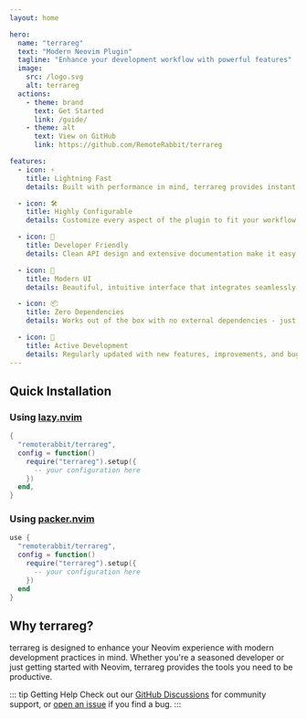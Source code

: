```yaml
---
layout: home

hero:
  name: "terrareg"
  text: "Modern Neovim Plugin"
  tagline: "Enhance your development workflow with powerful features"
  image:
    src: /logo.svg
    alt: terrareg
  actions:
    - theme: brand
      text: Get Started
      link: /guide/
    - theme: alt
      text: View on GitHub
      link: https://github.com/RemoteRabbit/terrareg

features:
  - icon: ⚡
    title: Lightning Fast
    details: Built with performance in mind, terrareg provides instant responsiveness without slowing down your editor.

  - icon: 🛠️
    title: Highly Configurable
    details: Customize every aspect of the plugin to fit your workflow with comprehensive configuration options.

  - icon: 🔧
    title: Developer Friendly
    details: Clean API design and extensive documentation make it easy to extend and integrate with your setup.

  - icon: 🎨
    title: Modern UI
    details: Beautiful, intuitive interface that integrates seamlessly with your Neovim theme.

  - icon: 📦
    title: Zero Dependencies
    details: Works out of the box with no external dependencies - just install and go.

  - icon: 🔄
    title: Active Development
    details: Regularly updated with new features, improvements, and bug fixes.
---
```


## Quick Installation

### Using [lazy.nvim](https://github.com/folke/lazy.nvim)

```lua
{
  "remoterabbit/terrareg",
  config = function()
    require("terrareg").setup({
      -- your configuration here
    })
  end,
}
```

### Using [packer.nvim](https://github.com/wbthomason/packer.nvim)

```lua
use {
  "remoterabbit/terrareg",
  config = function()
    require("terrareg").setup({
      -- your configuration here
    })
  end
}
```

## Why terrareg?

terrareg is designed to enhance your Neovim experience with modern development practices in mind. Whether you're a seasoned developer or just getting started with Neovim, terrareg provides the tools you need to be productive.

::: tip Getting Help
Check out our [GitHub Discussions](https://github.com/RemoteRabbit/terrareg/discussions) for community support, or [open an issue](https://github.com/RemoteRabbit/terrareg/issues) if you find a bug.
:::
